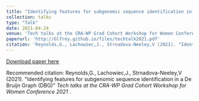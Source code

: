 ```yaml
---
title: "Identifying features for subgenomic sequence identification in a De Bruijn Graph (DBG)"
collection: talks
type: "Talk"
date: 2021-04-24
venue: 'Tech talks at the CRA-WP Grad Cohort Workshop for Women Conference 2021'
paperurl: 'http://Glfrey.github.io/files/techtalk2021.pdf'
citation: 'Reynolds,G., Lachowiec,J., Strnadova-Neeley,V (2021). "Identifying features for subgenomic sequence identification in a De Bruijn Graph (DBG)."; <i> Tech talks at the CRA-WP Grad Cohort Workshop for Women Conference 2021 </i>.'
---
```


[Download paper here](http://Glfrey.github.io/files/techtalk2021.pdf)

Recommended citation: Reynolds,G., Lachowiec,J., Strnadova-Neeley,V (2021). "Identifying features for subgenomic sequence identification in a De Bruijn Graph (DBG)" <i> Tech talks at the CRA-WP Grad Cohort Workshop for Women Conference 2021 </i>.

